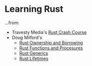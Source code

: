 # Learning Rust

...from:
* Travesty Media's [Rust Crash Course](https://www.youtube.com/watch?v=zF34dRivLOw)
* Doug Milford's 
    * [Rust Ownership and Borrowing](https://www.youtube.com/watch?v=lQ7XF-6HYGc)
    * [Rust Functions and Procesures](https://www.youtube.com/watch?v=hEhnDRR4Ijs)
    * [Rust Generics](https://www.youtube.com/watch?v=nvur2Ast8hE)
    * [Rust Lifetimes](https://www.youtube.com/watch?v=1QoT9fmPYr8)
